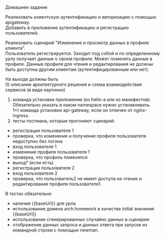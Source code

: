 Домашнее задание  
  
Реализовать клиентскую аутентификацию и авторизацию с помощью apigateway.  
Добавить в приложение аутентификацию и регистрацию пользователей.  
  
Реализовать сценарий "Изменение и просмотр данных в профиле клиента".  
Пользователь регистрируется. Заходит под собой и по определенному урлу получает данные о своем профиле. Может поменять данные в профиле. Данные профиля для чтения и редактирования не должны быть доступны другим клиентам (аутентифицированным или нет).  
  
На выходе должны быть  
0) описание архитектурного решения и схема взаимодействия сервисов (в виде картинки)  
1) команда установки приложения (из helm-а или из манифестов). Обязательно указать в каком namespace нужно устанавливать.  
1*) команда установки api-gateway, если он отличен от nginx-ingress.  
2) тесты постмана, которые прогоняют сценарий:  
- регистрация пользователя 1  
- проверка, что изменение и получение профиля пользователя недоступно без логина  
- вход пользователя 1  
- изменение профиля пользователя 1  
- проверка, что профиль поменялся  
- выход* (если есть)  
- регистрация пользователя 2  
- вход пользователя 2  
- проверка, что пользователь2 не имеет доступа на чтение и редактирование профиля пользователя1.  
  
В тестах обязательно  
- наличие {{baseUrl}} для урла  
- использование домена arch.homework в качестве initial значения {{baseUrl}}  
- использование сгенерированных случайно данных в сценарии  
- отображение данных запроса и данных ответа при запуске из командной строки с помощью newman.  
